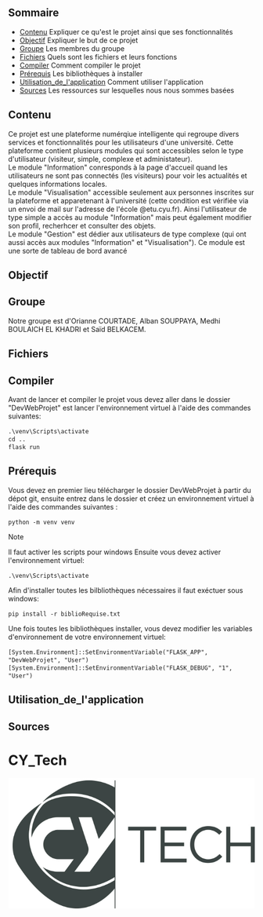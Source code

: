 ## Sommaire
- [Contenu](#contenu) Expliquer ce qu'est le projet ainsi que ses fonctionnalités
- [Objectif](#objectif) Expliquer le but de ce projet
- [Groupe](#groupe) Les membres du groupe 
- [Fichiers](#fichiers) Quels sont les fichiers et leurs fonctions
- [Compiler](#compiler) Comment compiler le projet
- [Prérequis](#prérequis) Les bibliothèques à installer 
- [Utilisation_de_l'application](#utilisation_de_l'application) Comment utiliser l'application
- [Sources](#sources) Les ressources sur lesquelles nous nous sommes basées


## Contenu

Ce projet est une plateforme numérqiue intelligente qui regroupe divers services et fonctionnalités pour les utilisateurs d'une université. Cette plateforme contient plusieurs modules qui sont accessibles selon le type d'utilisateur (visiteur, simple, complexe et administateur).   
Le module "Information" conresponds à la page d'accueil quand les utilisateurs ne sont pas connectés (les visiteurs) pour voir les actualités et quelques informations locales.  
Le module "Visualisation" accessible seulement aux personnes inscrites sur la plateforme et apparetenant à l'université (cette condition est vérifiée via un envoi de mail sur l'adresse de l'école @etu.cyu.fr). Ainsi l'utilisateur de type simple a accès au module "Information" mais peut également modifier son profil, recherhcer et consulter des objets.   
Le module "Gestion" est dédier aux utilisateurs de type complexe (qui ont aussi accès aux modules "Information" et "Visualisation"). Ce module est une sorte de tableau de bord avancé

## Objectif

## Groupe

Notre groupe est d'Orianne COURTADE, Alban SOUPPAYA, Medhi BOULAICH EL KHADRI et Saïd BELKACEM.

## Fichiers

## Compiler
Avant de lancer et compiler le projet vous devez aller dans le dossier "DevWebProjet" est lancer l'environnement virtuel à l'aide des commandes suivantes:
```
.\venv\Scripts\activate
cd ..
flask run
```

## Prérequis

Vous devez en premier lieu télécharger le dossier DevWebProjet à partir du dépot git, ensuite entrez dans le dossier et créez un environnement virtuel à l'aide des commandes suivantes :
```
python -m venv venv
```
 >[!NOTE] 
 >Il faut activer les scripts pour windows
 Ensuite vous devez activer l'environnement virtuel:
```
.\venv\Scripts\activate 
```
Afin d'installer toutes les bilbliothèques nécessaires il faut exéctuer sous windows: 
```
pip install -r biblioRequise.txt
```
Une fois toutes les bibliothèques installer, vous devez modifier les variables d'environnement de votre environnement virtuel:
```
[System.Environment]::SetEnvironmentVariable("FLASK_APP", "DevWebProjet", "User")
[System.Environment]::SetEnvironmentVariable("FLASK_DEBUG", "1", "User")

```

## Utilisation_de_l'application

## Sources 

# CY_Tech
![CYTECH](CY_Tech_logo.jpg)
